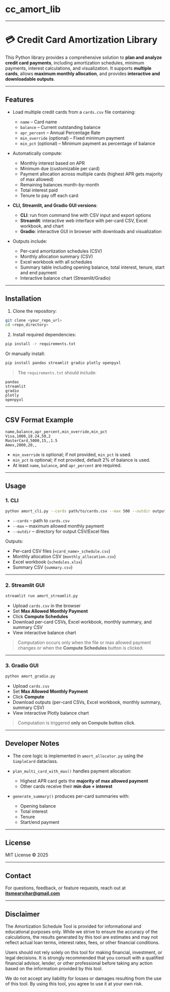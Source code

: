 # cc_amort_lib
---

# 💳 Credit Card Amortization Library

This Python library provides a comprehensive solution to **plan and analyze credit card payments**, including amortization schedules, minimum payments, interest calculations, and visualization. It supports **multiple cards**, allows **maximum monthly allocation**, and provides **interactive and downloadable outputs**.

---

## Features

- Load multiple credit cards from a `cards.csv` file containing:
  - `name` – Card name
  - `balance` – Current outstanding balance
  - `apr_percent` – Annual Percentage Rate
  - `min_override` (optional) – Fixed minimum payment
  - `min_pct` (optional) – Minimum payment as percentage of balance

- Automatically compute:
  - Monthly interest based on APR
  - Minimum due (customizable per card)
  - Payment allocation across multiple cards (highest APR gets majority of max allowed)
  - Remaining balances month-by-month
  - Total interest paid
  - Tenure to pay off each card

- **CLI, Streamlit, and Gradio GUI versions**:
  - **CLI**: run from command line with CSV input and export options
  - **Streamlit**: interactive web interface with per-card CSV, Excel workbook, and chart
  - **Gradio**: interactive GUI in browser with downloads and visualization

- Outputs include:
  - Per-card amortization schedules (CSV)
  - Monthly allocation summary (CSV)
  - Excel workbook with all schedules
  - Summary table including opening balance, total interest, tenure, start and end payment
  - Interactive balance chart (Streamlit/Gradio)

---

## Installation

1. Clone the repository:
```bash
git clone <your_repo_url>
cd <repo_directory>
````

2. Install required dependencies:

```bash
pip install -r requirements.txt
```

Or manually install:

```bash
pip install pandas streamlit gradio plotly openpyxl
```

> The `requirements.txt` should include:

```
pandas
streamlit
gradio
plotly
openpyxl
```

---

## CSV Format Example

```csv
name,balance,apr_percent,min_override,min_pct
Visa,1000,18.24,50,2
MasterCard,5000,15,,1.5
Amex,2000,20,,
```

* `min_override` is optional; if not provided, `min_pct` is used.
* `min_pct` is optional; if not provided, default 2% of balance is used.
* At least `name`, `balance`, and `apr_percent` are required.

---

## Usage

### 1. CLI

```bash
python amort_cli.py --cards path/to/cards.csv --max 500 --outdir output_folder
```

* `--cards` – path to `cards.csv`
* `--max` – maximum allowed monthly payment
* `--outdir` – directory for output CSV/Excel files

Outputs:

* Per-card CSV files (`<card_name>_schedule.csv`)
* Monthly allocation CSV (`monthly_allocation.csv`)
* Excel workbook (`schedules.xlsx`)
* Summary CSV (`summary.csv`)

---

### 2. Streamlit GUI

```bash
streamlit run amort_streamlit.py
```

* Upload `cards.csv` in the browser
* Set **Max Allowed Monthly Payment**
* Click **Compute Schedules**
* Download per-card CSVs, Excel workbook, monthly summary, and summary CSV
* View interactive balance chart

> Computation occurs only when the file or max allowed payment changes or when the **Compute Schedules** button is clicked.

---

### 3. Gradio GUI

```bash
python amort_gradio.py
```

* Upload `cards.csv`
* Set **Max Allowed Monthly Payment**
* Click **Compute**
* Download outputs (per-card CSVs, Excel workbook, monthly summary, summary CSV)
* View interactive Plotly balance chart

> Computation is triggered **only on Compute button click**.

---

## Developer Notes

* The core logic is implemented in `amort_allocator.py` using the `SimpleCard` dataclass.
* `plan_multi_card_with_max()` handles payment allocation:

  * Highest APR card gets the **majority of max allowed payment**
  * Other cards receive their **min due + interest**
* `generate_summary()` produces per-card summaries with:

  * Opening balance
  * Total interest
  * Tenure
  * Start/end payment

---

## License

MIT License © 2025

---

## Contact

For questions, feedback, or feature requests, reach out at **[itsmearvihar@gmail.com](mailto:itsmearvihar@gmail.com)**

---

## Disclaimer

The Amortization Schedule Tool is provided for informational and educational purposes only. While we strive to ensure the accuracy of the calculations, the results generated by this tool are estimates and may not reflect actual loan terms, interest rates, fees, or other financial conditions.

Users should not rely solely on this tool for making financial, investment, or legal decisions. It is strongly recommended that you consult with a qualified financial advisor, lender, or other professional before taking any action based on the information provided by this tool.

We do not accept any liability for losses or damages resulting from the use of this tool. By using this tool, you agree to use it at your own risk.

